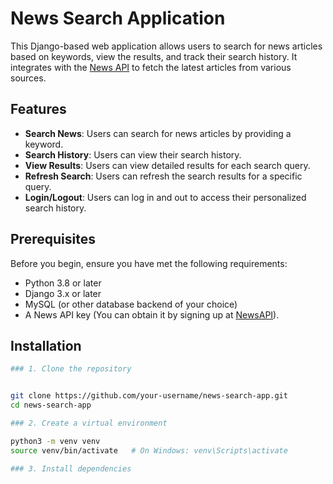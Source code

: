 # News Search Application

This Django-based web application allows users to search for news articles based on keywords, view the results, and track their search history. It integrates with the [News API](https://newsapi.org/) to fetch the latest articles from various sources.

## Features

- **Search News**: Users can search for news articles by providing a keyword.
- **Search History**: Users can view their search history.
- **View Results**: Users can view detailed results for each search query.
- **Refresh Search**: Users can refresh the search results for a specific query.
- **Login/Logout**: Users can log in and out to access their personalized search history.

## Prerequisites
Before you begin, ensure you have met the following requirements:

- Python 3.8 or later
- Django 3.x or later
- MySQL (or other database backend of your choice)
- A News API key (You can obtain it by signing up at [NewsAPI](https://newsapi.org/)).

## Installation
```bash
### 1. Clone the repository


git clone https://github.com/your-username/news-search-app.git
cd news-search-app

### 2. Create a virtual environment

python3 -m venv venv
source venv/bin/activate   # On Windows: venv\Scripts\activate

### 3. Install dependencies

